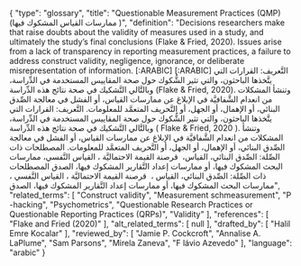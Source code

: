 {
    "type": "glossary",
    "title": "Questionable Measurement Practices (QMP) (ممارسات القياس المشكوك فيها )",
    "definition": "Decisions researchers make that raise doubts about the validity of measures used in a study, and ultimately the study’s final conclusions (Flake & Fried, 2020). Issues arise from a lack of transparency in reporting measurement practices, a failure to address construct validity, negligence, ignorance, or deliberate misrepresentation of information. [:ARABIC] [:ARABIC] التَّعريف: القرارات التي يتَّخذها الباحثون، والتي تثير الشُّكوك حول صحة المقاييس المستخدمة في الدِّراسة، وبالتَّالي التَّشكيك في صحة نتائج هذه الدِّراسة (Flake & Fried, 2020). وتنشأ المشكلات من انعدام الشَّفافيَّة في الإبلاغ عن ممارسات القياس، أو الفشل في معالجة الصِّدق البنائي، أو الإهمال، أو الجهل، أو التَّحريف المتعمَّد للمعلومات. التَّعريف: القرارات التي يتَّخذها الباحثون، والتي تثير الشُّكوك حول صحة المقاييس المستخدمة في الدِّراسة، وبالتَّالي التَّشكيك في صحة نتائج هذه الدِّراسة ( Flake & Fried, 2020 ). وتنشأ المشكلات من انعدام الشَّفافيَّة في الإبلاغ عن ممارسات القياس، أو الفشل في معالجة الصِّدق البنائي، أو الإهمال، أو الجهل، أو التَّحريف المتعمَّد للمعلومات. المصطلحات ذات الصِّلة: الصِّدق البنائي، القياس،  قرصنة القيمة الاحتماليَّة ، القياس النَّفسي، ممارسات البحث المشكوك فيها، أو ممارسات إعداد التَّقارير المشكوك فيها، الصدق المصطلحات ذات الصِّلة: الصِّدق البنائي، القياس ،  قرصنة القيمة الاحتماليَّة ، القياس النَّفسي ، ممارسات البحث المشكوك فيها، أو ممارسات إعداد التَّقارير المشكوك فيها، الصدق",
    "related_terms": [
        "Construct validity",
        "Measurement schmeasurement",
        "P -hacking",
        "Psychometrics",
        "Questionable Research Practices or Questionable Reporting Practices (QRPs)",
        "Validity"
    ],
    "references": [
        "Flake and Fried (2020)"
    ],
    "alt_related_terms": [
        null
    ],
    "drafted_by": [
        "Halil Emre Kocalar"
    ],
    "reviewed_by": [
        "Jamie P. Cockcroft",
        "Annalise A. LaPlume",
        "Sam Parsons",
        "Mirela Zaneva",
        "F lávio Azevedo"
    ],
    "language": "arabic"
}